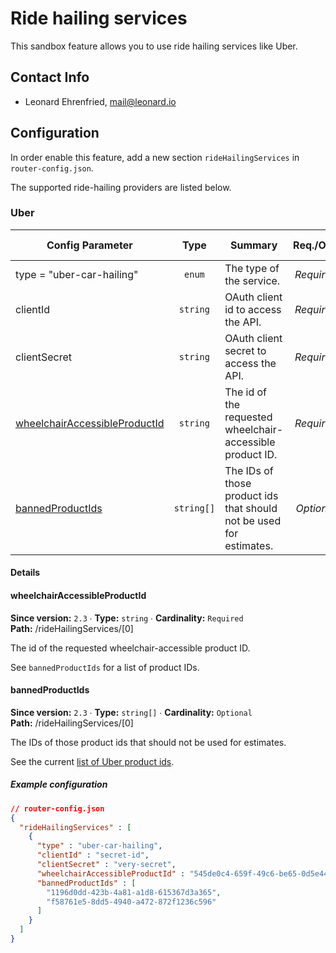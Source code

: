 # Ride hailing services

This sandbox feature allows you to use ride hailing services like Uber.

## Contact Info

- Leonard Ehrenfried, [mail@leonard.io](mailto:mail@leonard.io)

## Configuration

In order enable this feature, add a new section `rideHailingServices` in `router-config.json`.

The supported ride-hailing providers are listed below.

### Uber

<!-- uber-car-hailing BEGIN -->
<!-- NOTE! This section is auto-generated. Do not change, change doc in code instead. -->

| Config Parameter                                                                      |    Type    | Summary                                                             |  Req./Opt. | Default Value | Since |
|---------------------------------------------------------------------------------------|:----------:|---------------------------------------------------------------------|:----------:|---------------|:-----:|
| type = "uber-car-hailing"                                                             |   `enum`   | The type of the service.                                            | *Required* |               |  2.3  |
| clientId                                                                              |  `string`  | OAuth client id to access the API.                                  | *Required* |               |  2.3  |
| clientSecret                                                                          |  `string`  | OAuth client secret to access the API.                              | *Required* |               |  2.3  |
| [wheelchairAccessibleProductId](#rideHailingServices_0_wheelchairAccessibleProductId) |  `string`  | The id of the requested wheelchair-accessible product ID.           | *Required* |               |  2.3  |
| [bannedProductIds](#rideHailingServices_0_bannedProductIds)                           | `string[]` | The IDs of those product ids that should not be used for estimates. | *Optional* |               |  2.3  |


#### Details

<h4 id="rideHailingServices_0_wheelchairAccessibleProductId">wheelchairAccessibleProductId</h4>

**Since version:** `2.3` ∙ **Type:** `string` ∙ **Cardinality:** `Required`   
**Path:** /rideHailingServices/[0] 

The id of the requested wheelchair-accessible product ID.

See `bannedProductIds` for a list of product IDs.

<h4 id="rideHailingServices_0_bannedProductIds">bannedProductIds</h4>

**Since version:** `2.3` ∙ **Type:** `string[]` ∙ **Cardinality:** `Optional`   
**Path:** /rideHailingServices/[0] 

The IDs of those product ids that should not be used for estimates.

See the current [list of Uber product ids](https://gist.github.com/leonardehrenfried/70f1346b045ad58224a6f43e4ef9ce7c).




##### Example configuration

```JSON
// router-config.json
{
  "rideHailingServices" : [
    {
      "type" : "uber-car-hailing",
      "clientId" : "secret-id",
      "clientSecret" : "very-secret",
      "wheelchairAccessibleProductId" : "545de0c4-659f-49c6-be65-0d5e448dffd5",
      "bannedProductIds" : [
        "1196d0dd-423b-4a81-a1d8-615367d3a365",
        "f58761e5-8dd5-4940-a472-872f1236c596"
      ]
    }
  ]
}
```

<!-- uber-car-hailing END -->
